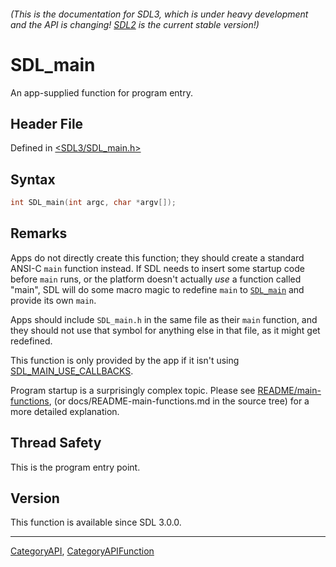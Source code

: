 ###### (This is the documentation for SDL3, which is under heavy development and the API is changing! [SDL2](https://wiki.libsdl.org/SDL2/) is the current stable version!)
# SDL_main

An app-supplied function for program entry.

## Header File

Defined in [<SDL3/SDL_main.h>](https://github.com/libsdl-org/SDL/blob/main/include/SDL3/SDL_main.h)

## Syntax

```c
int SDL_main(int argc, char *argv[]);

```

## Remarks

Apps do not directly create this function; they should create a standard
ANSI-C `main` function instead. If SDL needs to insert some startup code
before `main` runs, or the platform doesn't actually _use_ a function
called "main", SDL will do some macro magic to redefine `main` to
[`SDL_main`](SDL_main) and provide its own `main`.

Apps should include `SDL_main.h` in the same file as their `main` function,
and they should not use that symbol for anything else in that file, as it
might get redefined.

This function is only provided by the app if it isn't using
[SDL_MAIN_USE_CALLBACKS](SDL_MAIN_USE_CALLBACKS).

Program startup is a surprisingly complex topic. Please see
[README/main-functions](README/main-functions), (or
docs/README-main-functions.md in the source tree) for a more detailed
explanation.

## Thread Safety

This is the program entry point.

## Version

This function is available since SDL 3.0.0.

----
[CategoryAPI](CategoryAPI), [CategoryAPIFunction](CategoryAPIFunction)


